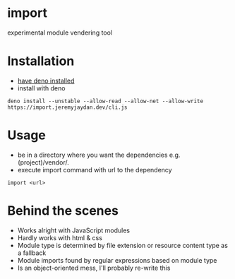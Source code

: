 # import
experimental module vendering tool 

# Installation
- [have deno installed](https://deno.land/#installation)
- install with deno
```
deno install --unstable --allow-read --allow-net --allow-write https://import.jeremyjaydan.dev/cli.js
```

# Usage
- be in a directory where you want the dependencies e.g. (project)/vendor/.
- execute import command with url to the dependency
```
import <url>
```

# Behind the scenes
- Works alright with JavaScript modules
- Hardly works with html & css
- Module type is determined by file extension or resource content type as a fallback
- Module imports found by regular expressions based on module type
- Is an object-oriented mess, I'll probably re-write this  

